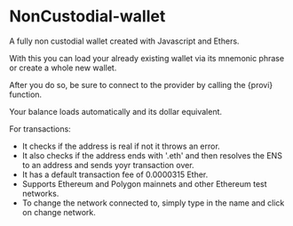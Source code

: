 # NonCustodial-wallet
A fully non custodial wallet created with Javascript and Ethers.


With this you can load your already existing wallet via its mnemonic phrase or create a whole new wallet.

After you do so, be sure to connect to the provider by calling the {provi} function.

Your balance loads automatically and its dollar equivalent.


For transactions:

- It checks if the address is real if not it throws an error.
- It also checks if the address ends with '.eth' and then resolves the ENS to an address and sends yoyr transaction over.
- It has a default transaction fee of 0.0000315 Ether.
- Supports Ethereum and Polygon mainnets and other Ethereum test networks.
- To change the network connected to, simply type in the name and click on change network.
